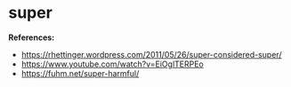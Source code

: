# super


**References:**
- https://rhettinger.wordpress.com/2011/05/26/super-considered-super/
- https://www.youtube.com/watch?v=EiOglTERPEo
- https://fuhm.net/super-harmful/
